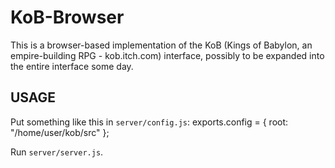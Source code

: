 # KoB-Browser #
This is a browser-based implementation of the KoB (Kings of Babylon, an empire-building RPG - kob.itch.com) interface, possibly to be expanded into the entire interface some day.

## USAGE ##
Put something like this in `server/config.js`:
    exports.config = {
        root: "/home/user/kob/src"
    };

Run `server/server.js`.
